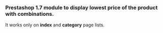 ### Prestashop 1.7 module to display lowest price of the product with combinations.

It works only on **index** and **category** page lists.
